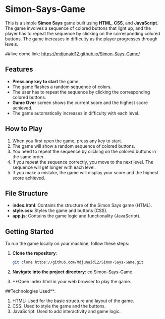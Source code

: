 # Simon-Says-Game

This is a simple **Simon Says** game built using **HTML**, **CSS**, and **JavaScript**. The game involves a sequence of colored buttons that light up, and the player has to repeat the sequence by clicking on the corresponding colored buttons. The game increases in difficulty as the player progresses through levels.

##live dome link:
   https://mdjunaid12.github.io/Simon-Says-Game/

## Features

- **Press any key to start** the game.
- The game flashes a random sequence of colors.
- The user has to repeat the sequence by clicking the corresponding colored buttons.
- **Game Over** screen shows the current score and the highest score achieved.
- The game automatically increases in difficulty with each level.

## How to Play

1. When you first open the game, press any key to start.
2. The game will show a random sequence of colored buttons.
3. You need to repeat the sequence by clicking on the colored buttons in the same order.
4. If you repeat the sequence correctly, you move to the next level. The sequence will get longer with each level.
5. If you make a mistake, the game will display your score and the highest score achieved.

## File Structure

- **index.html**: Contains the structure of the Simon Says game (HTML).
- **style.css**: Styles the game and buttons (CSS).
- **app.js**: Contains the game logic and functionality (JavaScript).

## Getting Started

To run the game locally on your machine, follow these steps:

1. **Clone the repository**:
   ```bash
   git clone https://github.com/Mdjunaid12/Simon-Says-Game.git

2. **Navigate into the project directory**:
   cd Simon-Says-Game

3. **Open index.html in your web browser to play the game.

##Technologies Used**:
  1.  HTML: Used for the basic structure and layout of the game.
  2.  CSS: Used to style the game and the buttons.
  3.  JavaScript: Used to add interactivity and game logic.
     
   
